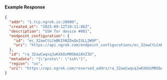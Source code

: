 <!-- Code generated for API Clients. DO NOT EDIT. -->

#### Example Response

```json
{
  "addr": "1.tcp.ngrok.io:20000",
  "created_at": "2025-09-12T10:11:06Z",
  "description": "SSH for device #001",
  "endpoint_configuration": {
    "id": "ec_32awCtLCmBKIhNIDxQoIULL2W9P",
    "uri": "https://api.ngrok.com/endpoint_configurations/ec_32awCtLCmBKIhNIDxQoIULL2W9P"
  },
  "id": "ra_32awCwqsqJwKXbOzMRObA2AVZ3U",
  "metadata": "{\"proto\": \"ssh\"}",
  "region": "us",
  "uri": "https://api.ngrok.com/reserved_addrs/ra_32awCwqsqJwKXbOzMRObA2AVZ3U"
}
```
